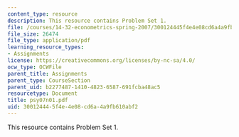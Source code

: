 ```yaml
---
content_type: resource
description: This resource contains Problem Set 1.
file: /courses/14-32-econometrics-spring-2007/300124445f4e4e08cd6a4a9fb610abf2_psy07n01.pdf
file_size: 26474
file_type: application/pdf
learning_resource_types:
- Assignments
license: https://creativecommons.org/licenses/by-nc-sa/4.0/
ocw_type: OCWFile
parent_title: Assignments
parent_type: CourseSection
parent_uid: b2277487-1410-4823-6587-691fcba48ac5
resourcetype: Document
title: psy07n01.pdf
uid: 30012444-5f4e-4e08-cd6a-4a9fb610abf2
---
```

This resource contains Problem Set 1.